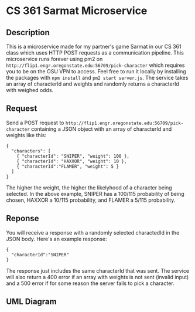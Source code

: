 # CS 361 Sarmat Microservice

## Description
This is a microservice made for my partner's game Sarmat in our CS 361 class which uses HTTP POST requests as a communication pipeline. This microservice runs forever using pm2 on ```http://flip1.engr.oregonstate.edu:56709/pick-character``` which requires you to be on the OSU VPN to access. Feel free to run it locally by installing the packages with ```npm install``` and ```pm2 start server.js```. The service takes an array of characterId and weights and randomly returns a characterId with weighed odds. 

## Request
Send a POST request to ```http://flip1.engr.oregonstate.edu:56709/pick-character``` containing a JSON object with an array of characterId and weights like this:

```
{ 
  "characters": [
    { "characterId": "SNIPER", "weight": 100 },
    { "characterId": "HAXXOR", "weight": 10 },
    { "characterId":"FLAMER", "weight": 5 }
  ]
}
```

The higher the weight, the higher the likelyhood of a character being selected. In the above example, SNIPER has a 100/115 probability of being chosen, HAXXOR a 10/115 probability, and FLAMER a 5/115 probability. 

## Reponse
You will receive a response with a randomly selected charactedId in the JSON body. Here's an example response: 

```
{
  "characterId":"SNIPER"
}
``` 

The response just includes the same characterId that was sent. The service will also return a 400 error if an array with weights is not sent (invalid input) and a 500 error if for some reason the server fails to pick a character. 

## UML Diagram
